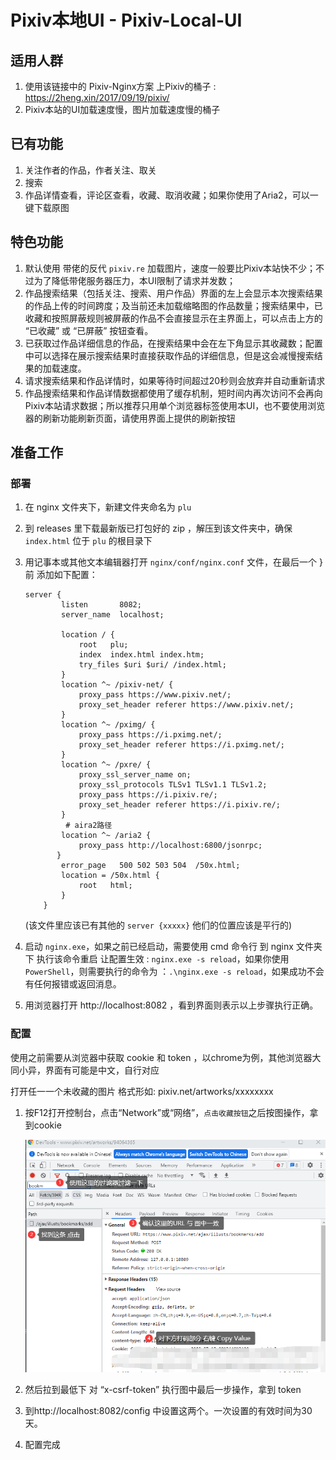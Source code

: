 # Pixiv本地UI - Pixiv-Local-UI

## 适用人群

1. 使用该链接中的 Pixiv-Nginx方案 上Pixiv的桶子 : https://2heng.xin/2017/09/19/pixiv/
2. Pixiv本站的UI加载速度慢，图片加载速度慢的桶子

## 已有功能

1. 关注作者的作品，作者关注、取关
2. 搜索
3. 作品详情查看，评论区查看，收藏、取消收藏；如果你使用了Aria2，可以一键下载原图

## 特色功能

1. 默认使用 带佬的反代 `pixiv.re` 加载图片，速度一般要比Pixiv本站快不少；不过为了降低带佬服务器压力，本UI限制了请求并发数；
2. 作品搜索结果（包括关注、搜索、用户作品）界面的左上会显示本次搜索结果的作品上传的时间跨度；及当前还未加载缩略图的作品数量；搜索结果中，已收藏和按照屏蔽规则被屏蔽的作品不会直接显示在主界面上，可以点击上方的 “已收藏” 或 “已屏蔽” 按钮查看。
3. 已获取过作品详细信息的作品，在搜索结果中会在左下角显示其收藏数；配置中可以选择在展示搜索结果时直接获取作品的详细信息，但是这会减慢搜索结果的加载速度。
4. 请求搜索结果和作品详情时，如果等待时间超过20秒则会放弃并自动重新请求
5. 作品搜索结果和作品详情数据都使用了缓存机制，短时间内再次访问不会再向Pixiv本站请求数据；所以推荐只用单个浏览器标签使用本UI，也不要使用浏览器的刷新功能刷新页面，请使用界面上提供的刷新按钮

## 准备工作

### 部署

1. 在 nginx 文件夹下，新建文件夹命名为 `plu `

2. 到 releases 里下载最新版已打包好的 zip ，解压到该文件夹中，确保 `index.html` 位于 `plu` 的根目录下

3. 用记事本或其他文本编辑器打开 `nginx/conf/nginx.conf` 文件，在最后一个 } 前 添加如下配置：

   ```nginx
   server {
           listen       8082;
           server_name  localhost;
   
           location / {
               root   plu;
               index  index.html index.htm;
               try_files $uri $uri/ /index.html;
           }
           location ^~ /pixiv-net/ {
               proxy_pass https://www.pixiv.net/;
               proxy_set_header referer https://www.pixiv.net/;
           }
           location ^~ /pximg/ {
               proxy_pass https://i.pximg.net/;
               proxy_set_header referer https://i.pximg.net/;
           }
           location ^~ /pxre/ {
               proxy_ssl_server_name on;
               proxy_ssl_protocols TLSv1 TLSv1.1 TLSv1.2;
               proxy_pass https://i.pixiv.re/;
               proxy_set_header referer https://i.pixiv.re/;
           }
            # aira2路径
           location ^~ /aria2 {
               proxy_pass http://localhost:6800/jsonrpc;
          }
           error_page   500 502 503 504  /50x.html;
           location = /50x.html {
               root   html;
           }
       }
   ```

   (该文件里应该已有其他的 `server {xxxxx}` 他们的位置应该是平行的)

4. 启动 `nginx.exe`，如果之前已经启动，需要使用 cmd 命令行 到 nginx 文件夹下 执行该命令重启 让配置生效 : `nginx.exe -s reload`，如果你使用 `PowerShell`，则需要执行的命令为 ：`.\nginx.exe -s reload`，如果成功不会有任何报错或返回消息。

5. 用浏览器打开 http://localhost:8082 ，看到界面则表示以上步骤执行正确。

### 配置

使用之前需要从浏览器中获取 cookie 和 token ，以chrome为例，其他浏览器大同小异，界面有可能是中文，自行对应

打开任一一个未收藏的图片 格式形如: pixiv.net/artworks/xxxxxxxx

1. 按F12打开控制台，点击“Network”或“网络”，`点击收藏按钮`之后按图操作，拿到cookie

   ![img](image/README/-laxlQ17d-gjnuK22T3cSlt-gw.png)

2. 然后拉到最低下 对 “x-csrf-token” 执行图中最后一步操作，拿到 token

3. 到http://localhost:8082/config 中设置这两个。一次设置的有效时间为30天。

4. 配置完成

